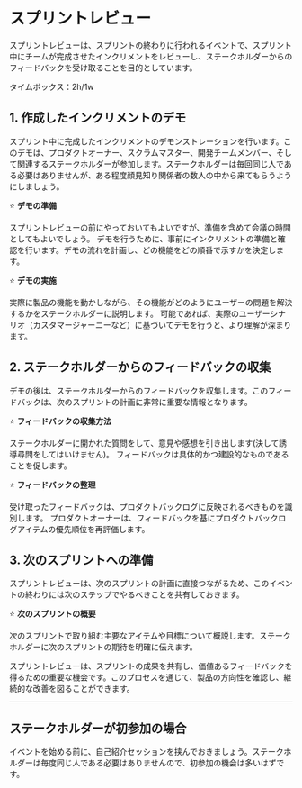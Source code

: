 # スプリントレビュー

スプリントレビューは、スプリントの終わりに行われるイベントで、スプリント中にチームが完成させたインクリメントをレビューし、ステークホルダーからのフィードバックを受け取ることを目的としています。

タイムボックス：2h/1w

## 1. 作成したインクリメントのデモ

スプリント中に完成したインクリメントのデモンストレーションを行います。このデモは、プロダクトオーナー、スクラムマスター、開発チームメンバー、そして関連するステークホルダーが参加します。ステークホルダーは毎回同じ人である必要はありませんが、ある程度顔見知り関係者の数人の中から来てもらうようにしましょう。

:star: **デモの準備**

スプリントレビューの前にやっておいてもよいですが、準備を含めて会議の時間としてもよいでしょう。
デモを行うために、事前にインクリメントの準備と確認を行います。デモの流れを計画し、どの機能をどの順番で示すかを決定します。

:star: **デモの実施**

実際に製品の機能を動かしながら、その機能がどのようにユーザーの問題を解決するかをステークホルダーに説明します。
可能であれば、実際のユーザーシナリオ（カスタマージャーニーなど）に基づいてデモを行うと、より理解が深まります。

## 2. ステークホルダーからのフィードバックの収集

デモの後は、ステークホルダーからのフィードバックを収集します。このフィードバックは、次のスプリントの計画に非常に重要な情報となります。

:star: **フィードバックの収集方法**

ステークホルダーに開かれた質問をして、意見や感想を引き出します(決して誘導尋問をしてはいけません)。
フィードバックは具体的かつ建設的なものであることを促します。

:star: **フィードバックの整理**

受け取ったフィードバックは、プロダクトバックログに反映されるべきものを識別します。
プロダクトオーナーは、フィードバックを基にプロダクトバックログアイテムの優先順位を再評価します。

## 3. 次のスプリントへの準備

スプリントレビューは、次のスプリントの計画に直接つながるため、このイベントの終わりには次のステップでやるべきことを共有しておきます。

:star: **次のスプリントの概要**

次のスプリントで取り組む主要なアイテムや目標について概説します。ステークホルダーに次のスプリントの期待を明確に伝えます。

スプリントレビューは、スプリントの成果を共有し、価値あるフィードバックを得るための重要な機会です。このプロセスを通じて、製品の方向性を確認し、継続的な改善を図ることができます。

---

## ステークホルダーが初参加の場合

イベントを始める前に、自己紹介セッションを挟んでおきましょう。ステークホルダーは毎度同じ人である必要はありませんので、初参加の機会は多いはずです。

